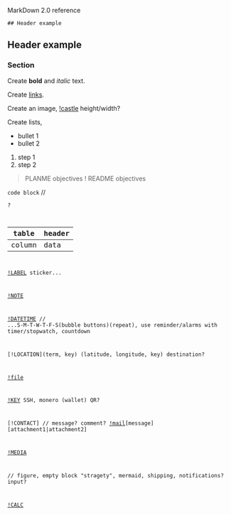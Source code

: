 
MarkDown 2.0 reference

`## Header example`

## Header example

### Section

Create **bold** and *italic* text.

Create [links]().

Create an image, [!castle](https://cdn.jsdelivr.net/gh/nfnth/nfnth@latest/res/castle/castle2.png) height/width?

Create lists,

- bullet 1
- bullet 2
   
1. step 1
1. step 2

> PLANME objectives
>! README objectives

```code block``` //<pre><code>?
   
|table|header|
|-|-|
|column|data|

[!LABEL](text|color) sticker...

[!NOTE](text)

[!DATETIME](utc|text|duration|frequency) // ...S-M-T-W-T-F-S(bubble buttons)(repeat), use reminder/alarms with timer/stopwatch, countdown

[!LOCATION](term, key) (latitude, longitude, key) destination?

[!file]()

[!KEY](type|value) SSH, monero (wallet) QR?

[!CONTACT] // message? comment? [!mail](to|from|subject)[message][attachment1|attachment2]

[!MEDIA]()

 // figure, empty block "stragety", mermaid, shipping, notifications? input?

[!CALC](ledger/payment?)
